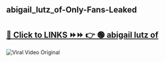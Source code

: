 
 ## abigail_lutz_of-Only-Fans-Leaked

# <h2><a href="https://clipsfans.com/abigail_lutz_of&ref=git">🔗 Click to LINKS ⏩⏩ 👉 🟢 abigail lutz of </a></h2>

<a href="https://clipsfans.com/abigail_lutz_of&ref=git" rel="nofollow" data-target="animated-image.originalLink"><img src="https://i.ibb.co.com/xMMVF88/686577567.gif" alt="Viral Video Original" style="max-width: 100%; display: inline-block;" data-target="animated-image.originalImage"></a>
